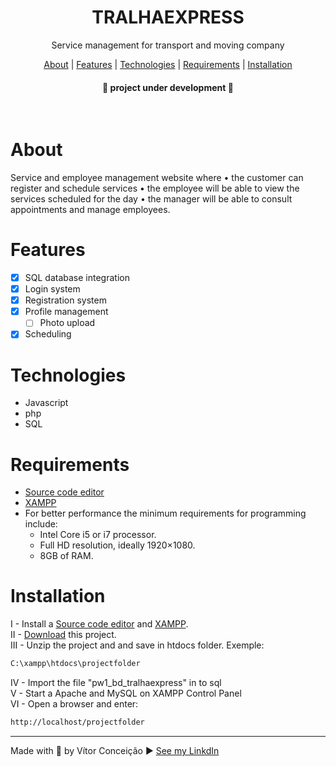 <h1 align="center">TRALHAEXPRESS</h1>
<p align="center">Service management for transport and moving company</p>

<p align="center">
    <a href="#about">About</a> |
    <a href="#features">Features</a> |
    <a href="#technologies">Technologies</a> |
    <a href="#requirements">Requirements</a> | 
    <a href="#installation">Installation</a> 
</p>

<h4 align="center">
   📢 project under development 📢 
</h4>

<br>

# About
<p>
    Service and employee management website where 
        • the customer can register and schedule services
        • the employee will be able to view the services scheduled for the day
        • the manager will be able to consult appointments and manage employees.
</p>

# Features
- [x] SQL database integration
- [x] Login system
- [x] Registration system
- [x] Profile management
    - [ ] Photo upload
- [x] Scheduling

# Technologies
- Javascript
- php
- SQL

# Requirements
- [Source code editor](https://code.visualstudio.com/)
- [XAMPP](https://www.apachefriends.org/index.html)
- For better performance the minimum requirements for programming include: 
    - Intel Core i5 or i7 processor. 
    - Full HD resolution, ideally 1920×1080. 
    - 8GB of RAM.

# Installation
I - Install a [Source code editor](https://code.visualstudio.com/) and [XAMPP](https://www.apachefriends.org/index.html).
<br>
II - [Download](https://github.com/vitorconceicaovc/tralhaexpress/archive/refs/heads/main.zip) this project.
<br>
III - Unzip the project and and save in htdocs folder. Exemple:   
```bash 
C:\xampp\htdocs\projectfolder
```
IV - Import the file "pw1_bd_tralhaexpress" in to sql
<br>
V - Start a Apache and MySQL on XAMPP Control Panel
<br>
VI - Open a browser and enter:
```bash 
http://localhost/projectfolder
```



---
Made with 💜 by Vítor Conceição ▶ [See my LinkdIn](https://www.linkedin.com/in/v%C3%ADtor-concei%C3%A7%C3%A3o-707404227/)